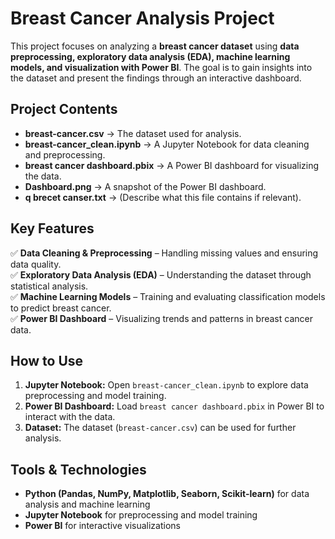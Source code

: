 # Breast Cancer Analysis Project  

This project focuses on analyzing a **breast cancer dataset** using **data preprocessing, exploratory data analysis (EDA), machine learning models, and visualization with Power BI**. The goal is to gain insights into the dataset and present the findings through an interactive dashboard.  

## Project Contents  
- **breast-cancer.csv** → The dataset used for analysis.  
- **breast-cancer_clean.ipynb** → A Jupyter Notebook for data cleaning and preprocessing.  
- **breast cancer dashboard.pbix** → A Power BI dashboard for visualizing the data.  
- **Dashboard.png** → A snapshot of the Power BI dashboard.  
- **q brecet canser.txt** → (Describe what this file contains if relevant).  

## Key Features  
✅ **Data Cleaning & Preprocessing** – Handling missing values and ensuring data quality.  
✅ **Exploratory Data Analysis (EDA)** – Understanding the dataset through statistical analysis.  
✅ **Machine Learning Models** – Training and evaluating classification models to predict breast cancer.  
✅ **Power BI Dashboard** – Visualizing trends and patterns in breast cancer data.  

## How to Use  
1. **Jupyter Notebook:** Open `breast-cancer_clean.ipynb` to explore data preprocessing and model training.  
2. **Power BI Dashboard:** Load `breast cancer dashboard.pbix` in Power BI to interact with the data.  
3. **Dataset:** The dataset (`breast-cancer.csv`) can be used for further analysis.  

## Tools & Technologies  
- **Python (Pandas, NumPy, Matplotlib, Seaborn, Scikit-learn)** for data analysis and machine learning  
- **Jupyter Notebook** for preprocessing and model training  
- **Power BI** for interactive visualizations  

